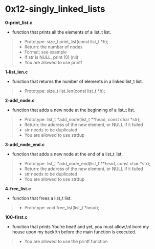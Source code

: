 # 0x12-singly_linked_lists

**0-print_list.c**
* function that prints all the elements of a list_t list.

> * Prototype: size_t print_list(const list_t *h);
> * Return: the number of nodes
> * Format: see example
> * If str is NULL, print [0] (nil)
> * You are allowed to use printf

**1-list_len.c**
* function that returns the number of elements in a linked list_t list.

> * Prototype: size_t list_len(const list_t *h);

**2-add_node.c**
* function that adds a new node at the beginning of a list_t list.

> * Prototype: list_t *add_node(list_t **head, const char *str);
> * Return: the address of the new element, or NULL if it failed
> * str needs to be duplicated
> * You are allowed to use strdup

**3-add_node_end.c**
* function that adds a new node at the end of a list_t list.

> * Prototype: list_t *add_node_end(list_t **head, const char *str);
> * Return: the address of the new element, or NULL if it failed
> * str needs to be duplicated
> * You are allowed to use strdup

**4-free_list.c**
* function that frees a list_t list.

> * Prototype: void free_list(list_t *head);

**100-first.c**
* function that prints You're beat! and yet, you must allow,\nI bore my house upon my back!\n before the main function is executed.

> * You are allowed to use the printf function